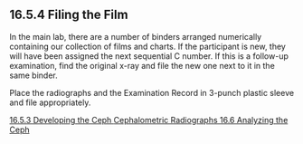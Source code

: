 ## 16.5.4 Filing the Film

In the main lab, there are a number of binders arranged numerically containing our collection of films and charts.  If the participant is new, they will have been assigned the next sequential C number.  If this is a follow-up examination, find the original x-ray and file the new one next to it in the same binder.

Place the radiographs and the Examination Record in 3-punch plastic sleeve and file appropriately.


<div class="center">
<div class="btn-group">
  <a href=":pages_path:/manuals/cephalometric-radiographs/16-05-03-developing-ceph.md" class="btn btn-default">
    <span class="glyphicon glyphicon-chevron-left"></span>
    16.5.3 Developing the Ceph
  </a>

  <a href=":pages_path:/manuals/cephalometric-radiographs" class="btn btn-default">
    <span class="glyphicon glyphicon-chevron-up"></span>
    Cephalometric Radiographs
  </a>

  <a href=":pages_path:/manuals/cephalometric-radiographs/16-06-01-locating-anatomical-landmarks.md" class="btn btn-success">
    16.6 Analyzing the Ceph
    <span class="glyphicon glyphicon-chevron-right"></span>
  </a>
</div>
</div>
